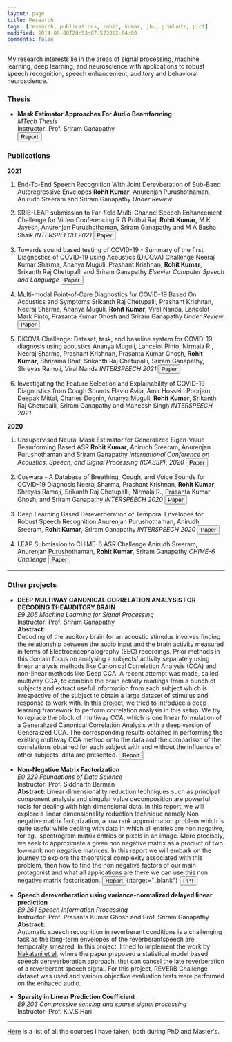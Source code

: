 ```yaml
---
layout: page
title: Research
tags: [research, publications, rohit, kumar, jhu, graduate, pict]
modified: 2014-08-08T20:53:07.573882-04:00
comments: false
---
```


My research interests lie in the areas of signal processing, machine learning, deep learning, and neuroscience with applications to robust speech recognition, speech enhancement, auditory and behavioral neuroscience.

### Thesis

* **Mask Estimator Approaches For Audio Beamforming**  
*MTech Thesis*  
Instructor: Prof. Sriram Ganapathy  
[<button type="button" class="btn btn-info">Report</button>](/reports/Mtech_Thesis.pdf)


### Publications

**2021**

1. End-To-End Speech Recognition With Joint Derevberation of Sub-Band Autoregressive Envelopes
**Rohit Kumar**, Anurenjan Purushothaman, Anirudh Sreeram and Sriram Ganapathy
*Under Review*

1. SRIB-LEAP submission to Far-field Multi-Channel Speech Enhancement Challenge for Video Conferencing
R G Prithvi Raj, **Rohit Kumar**, M K Jayesh, Anurenjan Purushothaman, Sriram Ganapathy and M A Basha Shaik
*INTERSPEECH 2021*
[<button type="button" class="btn btn-info">Paper</button>](https://arxiv.org/pdf/2106.12763.pdf)

1. Towards sound based testing of COVID-19 - Summary of the first Diagnostics of COVID-19 using Acoustics (DiCOVA) Challenge
Neeraj Kumar Sharma, Ananya Muguli, Prashant Krishnan, **Rohit Kumar**, Srikanth Raj Chetupalli and Sriram Ganapathy
*Elsevier Computer Speech and Language*
[<button type="button" class="btn btn-info">Paper</button>](https://arxiv.org/pdf/2106.10997.pdf)

1. Multi-modal Point-of-Care Diagnostics for COVID-19 Based On Acoustics and Symptoms
Srikanth Raj Chetupalli, Prashant Krishnan, Neeraj Sharma, Ananya Muguli, **Rohit Kumar**, Viral Nanda, Lancelot Mark Pinto, Prasanta Kumar Ghosh and Sriram Ganapathy
*Under Review*
[<button type="button" class="btn btn-info">Paper</button>](https://arxiv.org/pdf/2106.00639.pdf)

1. DiCOVA Challenge: Dataset, task, and baseline system for COVID-19 diagnosis using acoustics
Ananya Muguli, Lancelot Pinto, Nirmala R., Neeraj Sharma, Prashant Krishnan, Prasanta Kumar Ghosh, **Rohit Kumar**, Shrirama Bhat, Srikanth Raj Chetupalli, Sriram Ganapathy, Shreyas Ramoji, Viral Nanda
*INTERSPEECH 2021*
[<button type="button" class="btn btn-info">Paper</button>](https://arxiv.org/pdf/2103.09148.pdf)

1. Investigating the Feature Selection and Explainability of COVID-19 Diagnostics from Cough Sounds
Flavio Avila, Amir Hossein Poorjam, Deepak Mittal, Charles Dognin, Ananya Muguli, **Rohit Kumar**, Srikanth Raj Chetupalli, Sriram Ganapathy and Maneesh Singh
*INTERSPEECH 2021*

**2020**

1. Unsupervised Neural Mask Estimator for Generalized Eigen-Value Beamforming Based ASR
**Rohit Kumar**, Anirudh Sreeram, Anurenjan Purushothaman and Sriram Ganapathy
*International Conference on Acoustics, Speech, and Signal Processing (ICASSP), 2020*
[<button type="button" class="btn btn-info">Paper</button>](https://arxiv.org/pdf/1911.12617.pdf)


1. Coswara - A Database of Breathing, Cough, and Voice Sounds for COVID-19 Diagnosis
Neeraj Sharma, Prashant Krishnan, **Rohit Kumar**, Shreyas Ramoji, Srikanth Raj Chetupalli, Nirmala R., Prasanta Kumar Ghosh, and Sriram Ganapathy
*INTERSPEECH 2020*
[<button type="button" class="btn btn-info">Paper</button>](https://arxiv.org/pdf/2005.10548.pdf)

1. Deep Learning Based Dereverberation of Temporal Envelopes for Robust Speech Recognition
Anurenjan Purushothaman, Anirudh Sreeram, **Rohit Kumar**, Sriram Ganapathy
*INTERSPEECH 2020*
[<button type="button" class="btn btn-info">Paper</button>](https://arxiv.org/pdf/2008.03339.pdf)

1. LEAP Submission to CHiME-6 ASR Challenge
Anirudh Sreeram, Anurenjan Purushothaman, **Rohit Kumar**, Sriram Ganapathy
*CHIME-6 Challenge*
[<button type="button" class="btn btn-info">Paper</button>](https://arxiv.org/pdf/2005.11258.pdf)

-----

### Other projects

* **DEEP MULTIWAY CANONICAL CORRELATION ANALYSIS FOR DECODING THEAUDITORY BRAIN**  
*E9 205 Machine Learning for Signal Processing*  
Instructor: Prof. Sriram Ganapathy  
**Abstract:**  
Decoding of the auditory brain for an acoustic stimulus involves finding the relationship between the audio input and the brain activity measured in terms of Electroencephalography (EEG) recordings. Prior methods in this domain focus on analysing a subjects' activity separately using linear analysis methods like Canonical Correlation Analysis (CCA) and non-linear methods like Deep CCA. A recent attempt was made, called multiway CCA, to combine the brain activity readings from a bunch of subjects and extract useful information from each subject which is irrespective of the subject to obtain a large dataset of stimulus and response to work with. In this project, we tried to introduce a deep learning framework to perform correlation analysis in this setup. We try to replace the block of multiway CCA, which is one linear formulation of a Generalized Canonical Correlation Analysis with a deep version of Generalized CCA. The corresponding results obtained in performing the existing multiway CCA method onto the data and the comparison of the correlations obtained for each subject with and without the influence of other subjects' data are presented.
[<button type="button" class="btn btn-info">Report</button>](/reports/MLSP_course_project_submission.pdf)

* **Non-Negative Matrix Factorization**  
*E0 229 Foundations of Data Science*  
Instructor: Prof. Siddharth Barman  
**Abstract:** 
Linear dimensionality reduction techniques such as principal component analysis and singular value decomposition are powerful tools for dealing with high dimensional data.
In this report, we will explore a linear dimensionality reduction technique namely Non negative matrix factorization, a low rank approximation problem which is quite useful while dealing with data in which all entries are non negative, for eg., spectrogram matrix entries or pixels in an image. More precisely, we seek to approximate a given non negative matrix as a product of two low-rank non negative matrices. In this report we will embark on the journey to explore the theoretical complexity associated with this problem, then how to find the non negative factors of our main protagonist and what all applications are there we can use this non negative matrix factorisation. 
[<button type="button" class="btn btn-info">Report</button>](/reports/FDS_report_mod.pdf){:target="_blank"}
[<button type="button" class="btn btn-success">PPT</button>](/reports/FDS.pdf)  

* **Speech dereverberation using variance-normalized delayed linear prediction**  
*E9 261 Speech Information Processing*  
Instructor: Prof. Prasanta Kumar Ghosh and Prof. Sriram Ganapathy  
**Abstract:**  
Automatic  speech  recognition  in  reverberant  conditions  is  a challenging task as the long-term envelopes of the reverberantspeech are temporally smeared. In this project, I tried to implement the work by [Nakatani et el](https://ieeexplore.ieee.org/document/5547558), where the paper praposed a statistical model based speech dereverberation approach, that can cancel the late reverberation of a reverberant speech signal. For this project, REVERB Challenge dataset was used and various objective evaluation tests were performed on the enhaced audio. 

* **Sparsity in Linear Prediction Coefficient**  
*E9 203 Compressive sensing and sparse signal processing*  
Instructor: Prof. K.V.S Hari  



-----
<!---
You can find my other projects from undergraduate [here](/research/oldprojects).  
-->

[Here](/research/courses/) is a list of all the courses I have taken, both during PhD and Master's.
